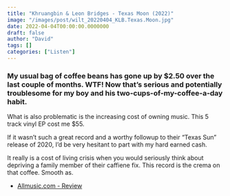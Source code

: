 ```yaml
---
title: "Khruangbin & Leon Bridges - Texas Moon (2022)"
image: "/images/post/wilt_20220404_KLB.Texas.Moon.jpg"
date: 2022-04-04T00:00:00.0000000
draft: false
author: "David"
tags: []
categories: ["Listen"]
---
```

### My usual bag of coffee beans has gone up by $2.50 over the last couple of months. WTF! Now that’s serious and potentially troublesome for my boy and his two-cups-of-my-coffee-a-day habit.  

 What is also problematic is the increasing cost of owning music. This 5 track vinyl EP cost me $55. 

 If it wasn’t such a great record and a worthy followup to their “Texas Sun” release of 2020, I’d be very hesitant to part with my hard earned cash.

 It really is a cost of living crisis when you would seriously think about depriving a family member of their caffiene fix. This record is the crema on that coffee. Smooth as.

-  [Allmusic.com - Review](https://www.allmusic.com/album/texas-moon-mw0003636395)